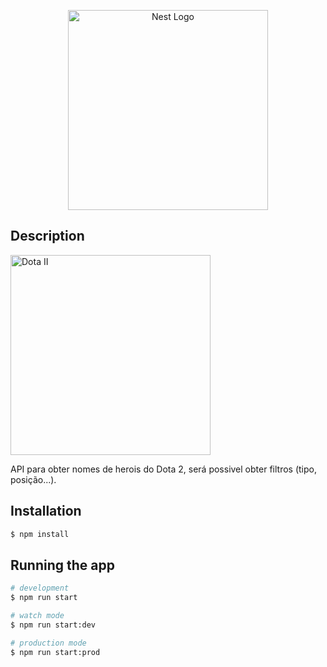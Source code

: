 <p align="center">
  <a href="http://nestjs.com/" target="blank"><img src="https://nestjs.com/img/logo_text.svg" width="320" alt="Nest Logo" /></a>
</p>

## Description
<img src="https://imageog.flaticon.com/icons/png/512/588/588267.png?size=1200x630f&pad=10,10,10,10&ext=png&bg=FFFFFFFF" width="320" alt="Dota II" />

API para obter nomes de herois do Dota 2, será possivel obter filtros (tipo, posição...).

## Installation

```bash
$ npm install
```

## Running the app

```bash
# development
$ npm run start

# watch mode
$ npm run start:dev

# production mode
$ npm run start:prod
```